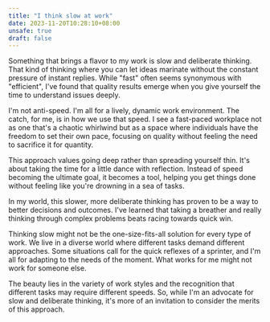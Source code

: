 ```yaml
---
title: "I think slow at work"
date: 2023-11-20T10:28:10+08:00
unsafe: true
draft: false
---
```


Something that brings a flavor to my work is slow and deliberate thinking. That kind of thinking where you can let ideas marinate without the constant pressure of instant replies. While "fast" often seems synonymous with "efficient", I've found that quality results emerge when you give yourself the time to understand issues deeply.

I'm not anti-speed. I'm all for a lively, dynamic work environment. The catch, for me, is in how we use that speed. I see a fast-paced workplace not as one that's a chaotic whirlwind but as a space where individuals have the freedom to set their own pace, focusing on quality without feeling the need to sacrifice it for quantity.

This approach values going deep rather than spreading yourself thin. It's about taking the time for a little dance with reflection. Instead of speed becoming the ultimate goal, it becomes a tool, helping you get things done without feeling like you're drowning in a sea of tasks.

In my world, this slower, more deliberate thinking has proven to be a way to better decisions and outcomes. I've learned that taking a breather and really thinking through complex problems beats racing towards quick win.

Thinking slow might not be the one-size-fits-all solution for every type of work. We live in a diverse world where different tasks demand different approaches. Some situations call for the quick reflexes of a sprinter, and I'm all for adapting to the needs of the moment. What works for me might not work for someone else. 

The beauty lies in the variety of work styles and the recognition that different tasks may require different speeds. So, while I'm an advocate for slow and deliberate thinking, it's more of an invitation to consider the merits of this approach.
